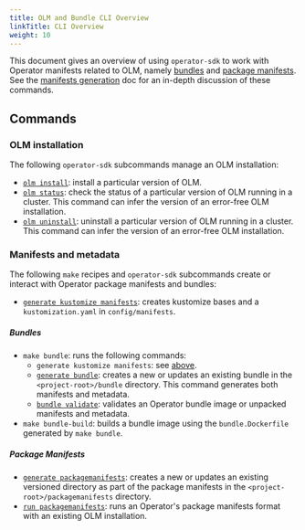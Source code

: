 ```yaml
---
title: OLM and Bundle CLI Overview
linkTitle: CLI Overview
weight: 10
---
```


This document gives an overview of using `operator-sdk` to work with Operator manifests related to OLM,
namely [bundles][bundle] and [package manifests][package-manifests]. See the [manifests generation][doc-olm-generate]
doc for an in-depth discussion of these commands.

## Commands

### OLM installation

The following `operator-sdk` subcommands manage an OLM installation:

- [`olm install`][cli-olm-install]: install a particular version of OLM.
- [`olm status`][cli-olm-status]: check the status of a particular version of OLM running in a cluster. This command
can infer the version of an error-free OLM installation.
- [`olm uninstall`][cli-olm-uninstall]: uninstall a particular version of OLM running in a cluster. This command
can infer the version of an error-free OLM installation.

### Manifests and metadata

The following `make` recipes and `operator-sdk` subcommands create or interact with Operator package manifests and bundles:

- [`generate kustomize manifests`][cli-gen-kustomize-manifests]: creates kustomize bases and a `kustomization.yaml` in `config/manifests`.

##### Bundles

- `make bundle`: runs the following commands:
  - `generate kustomize manifests`: see [above](#commands).
  - [`generate bundle`][cli-gen-bundle]: creates a new or updates an existing bundle in the `<project-root>/bundle`
  directory. This command generates both manifests and metadata.
  - [`bundle validate`][cli-bundle-validate]: validates an Operator bundle image or unpacked manifests and metadata.
- `make bundle-build`: builds a bundle image using the `bundle.Dockerfile` generated by `make bundle`.

##### Package Manifests

- [`generate packagemanifests`][cli-gen-packagemanifests]: creates a new or updates an existing versioned
directory as part of the package manifests in the `<project-root>/packagemanifests` directory.
- [`run packagemanifests`][doc-testing-deployment]: runs an Operator's package manifests format
with an existing OLM installation.


[bundle]:https://github.com/operator-framework/operator-registry/blob/v1.12.6/docs/design/operator-bundle.md
[package-manifests]:https://github.com/operator-framework/operator-registry/tree/v1.5.3#manifest-format
[doc-olm-generate]:/docs/olm-integration/generating-a-csv
[cli-olm-install]:/docs/cli/golang/operator-sdk_olm_install
[cli-olm-status]:/docs/cli/golang/operator-sdk_olm_status
[cli-olm-uninstall]:/docs/cli/golang/operator-sdk_olm_uninstall
[cli-gen-bundle]:/docs/cli/golang/operator-sdk_generate_bundle
[cli-gen-packagemanifests]:/docs/cli/golang/operator-sdk_generate_packagemanifests
[cli-gen-kustomize-manifests]:/docs/cli/golang/operator-sdk_generate_kustomize_manifests
[cli-bundle-validate]:/docs/cli/golang/operator-sdk_bundle_validate
[doc-testing-deployment]:/docs/olm-integration/testing-deployment
